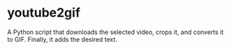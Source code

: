# youtube2gif
A Python script that downloads the selected video, crops it, and converts it to GIF. Finally, it adds the desired text. 
